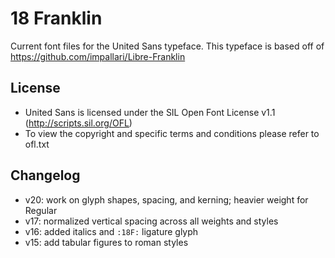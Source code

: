 # 18 Franklin
Current font files for the United Sans typeface.
This typeface is based off of https://github.com/impallari/Libre-Franklin

## License
- United Sans is licensed under the SIL Open Font License v1.1 (http://scripts.sil.org/OFL)
- To view the copyright and specific terms and conditions please refer to ofl.txt

## Changelog
- v20: work on glyph shapes, spacing, and kerning; heavier weight for Regular
- v17: normalized vertical spacing across all weights and styles
- v16: added italics and `:18F:` ligature glyph
- v15: add tabular figures to roman styles
